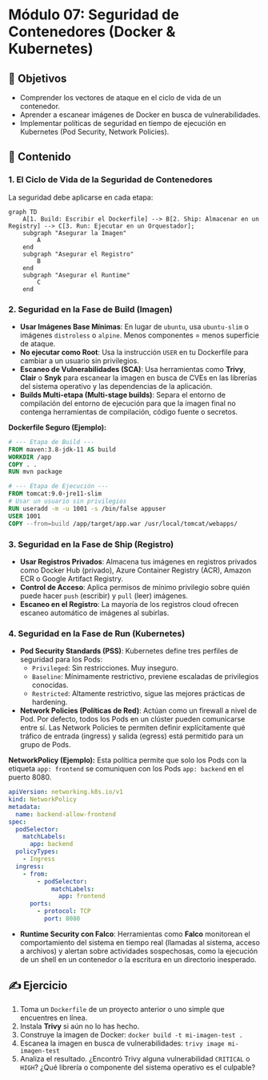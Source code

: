 # Módulo 07: Seguridad de Contenedores (Docker & Kubernetes)

## 🎯 Objetivos

- Comprender los vectores de ataque en el ciclo de vida de un contenedor.
- Aprender a escanear imágenes de Docker en busca de vulnerabilidades.
- Implementar políticas de seguridad en tiempo de ejecución en Kubernetes (Pod Security, Network Policies).

## 📜 Contenido

### 1. El Ciclo de Vida de la Seguridad de Contenedores

La seguridad debe aplicarse en cada etapa:

```mermaid
graph TD
    A[1. Build: Escribir el Dockerfile] --> B[2. Ship: Almacenar en un Registry] --> C[3. Run: Ejecutar en un Orquestador];
    subgraph "Asegurar la Imagen"
        A
    end
    subgraph "Asegurar el Registro"
        B
    end
    subgraph "Asegurar el Runtime"
        C
    end
```

### 2. Seguridad en la Fase de Build (Imagen)

- **Usar Imágenes Base Mínimas**: En lugar de `ubuntu`, usa `ubuntu-slim` o imágenes `distroless` o `alpine`. Menos componentes = menos superficie de ataque.
- **No ejecutar como Root**: Usa la instrucción `USER` en tu Dockerfile para cambiar a un usuario sin privilegios.
- **Escaneo de Vulnerabilidades (SCA)**: Usa herramientas como **Trivy**, **Clair** o **Snyk** para escanear la imagen en busca de CVEs en las librerías del sistema operativo y las dependencias de la aplicación.
- **Builds Multi-etapa (Multi-stage builds)**: Separa el entorno de compilación del entorno de ejecución para que la imagen final no contenga herramientas de compilación, código fuente o secretos.

**Dockerfile Seguro (Ejemplo):**

```dockerfile
# --- Etapa de Build ---
FROM maven:3.8-jdk-11 AS build
WORKDIR /app
COPY . .
RUN mvn package

# --- Etapa de Ejecución ---
FROM tomcat:9.0-jre11-slim
# Usar un usuario sin privilegios
RUN useradd -m -u 1001 -s /bin/false appuser
USER 1001
COPY --from=build /app/target/app.war /usr/local/tomcat/webapps/
```

### 3. Seguridad en la Fase de Ship (Registro)

- **Usar Registros Privados**: Almacena tus imágenes en registros privados como Docker Hub (privado), Azure Container Registry (ACR), Amazon ECR o Google Artifact Registry.
- **Control de Acceso**: Aplica permisos de mínimo privilegio sobre quién puede hacer `push` (escribir) y `pull` (leer) imágenes.
- **Escaneo en el Registro**: La mayoría de los registros cloud ofrecen escaneo automático de imágenes al subirlas.

### 4. Seguridad en la Fase de Run (Kubernetes)

- **Pod Security Standards (PSS)**: Kubernetes define tres perfiles de seguridad para los Pods:
  - `Privileged`: Sin restricciones. Muy inseguro.
  - `Baseline`: Mínimamente restrictivo, previene escaladas de privilegios conocidas.
  - `Restricted`: Altamente restrictivo, sigue las mejores prácticas de hardening.
- **Network Policies (Políticas de Red)**: Actúan como un firewall a nivel de Pod. Por defecto, todos los Pods en un clúster pueden comunicarse entre sí. Las Network Policies te permiten definir explícitamente qué tráfico de entrada (ingress) y salida (egress) está permitido para un grupo de Pods.

**NetworkPolicy (Ejemplo):**
Esta política permite que solo los Pods con la etiqueta `app: frontend` se comuniquen con los Pods `app: backend` en el puerto 8080.

```yaml
apiVersion: networking.k8s.io/v1
kind: NetworkPolicy
metadata:
  name: backend-allow-frontend
spec:
  podSelector:
    matchLabels:
      app: backend
  policyTypes:
    - Ingress
  ingress:
    - from:
        - podSelector:
            matchLabels:
              app: frontend
      ports:
        - protocol: TCP
          port: 8080
```

- **Runtime Security con Falco**: Herramientas como **Falco** monitorean el comportamiento del sistema en tiempo real (llamadas al sistema, acceso a archivos) y alertan sobre actividades sospechosas, como la ejecución de un shell en un contenedor o la escritura en un directorio inesperado.

## ✍️ Ejercicio

1. Toma un `Dockerfile` de un proyecto anterior o uno simple que encuentres en línea.
2. Instala **Trivy** si aún no lo has hecho.
3. Construye la imagen de Docker: `docker build -t mi-imagen-test .`
4. Escanea la imagen en busca de vulnerabilidades: `trivy image mi-imagen-test`
5. Analiza el resultado. ¿Encontró Trivy alguna vulnerabilidad `CRITICAL` o `HIGH`? ¿Qué librería o componente del sistema operativo es el culpable?
